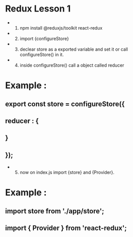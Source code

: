 # Redux Lesson 1
* 1. npm install @reduxjs/toolkit react-redux
* 2. import {configureStore}
* 3. declear store as a exported variable and set it or call configureStore() in it.
* 4. inside configureStore() call a object called reducer 

# Example :

## export const store = configureStore({
##    reducer : {

##    }
##  });

* 5. now on index.js import {store} and {Provider}.

# Example :

## import store from './app/store';
##  import { Provider } from 'react-redux';




